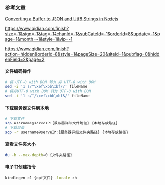 ### 参考文章
[Converting a Buffer to JSON and Utf8 Strings in Nodejs](https://hackernoon.com/https-medium-com-amanhimself-converting-a-buffer-to-json-and-utf8-strings-in-nodejs-2150b1e3de57)


https://www.qidian.com/finish?size=-1&sign=-1&tag=-1&chanId=-1&subCateId=-1&orderId=8&update=-1&page=1&month=-1&style=1&vip=-1

https://www.qidian.com/finish?action=hidden&orderId=8&style=1&pageSize=20&siteid=1&pubflag=0&hiddenField=2&page=2


#### 文件编码操作
```bash
# 将 UTF-8 with BOM 转为 非 UTF-8 with BOM 
sed -i '1 s/^\xef\xbb\xbf//' fileName
# 将非UTF-8 with BOM 转为 UTF-8 with BOM 
sed -i '1 s/^/\xef\xbb\xbf&/' fileName
```

#### 下载服务器文件到本地
```bash
# 下载文件
scp username@serveIP:{服务器详细文件路径} {本地存放路径} 
# 下载目录
scp -r username@serveIP:{服务器详细文件夹路径} {本地存放路径} 

```

#### 查看文件夹大小
```bash
du -h --max-depth=0 {文件夹路径}
```
#### 电子书创建指令
```bash
kindlegen c1 {opf文件} -locale zh
```

